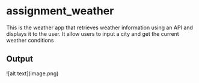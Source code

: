 # assignment_weather
This is the weather app that retrieves weather information using an API and displays it to the user. It allow users to input a city and get the current weather conditions

<h2>Output</h2> 
![alt text](image.png)
